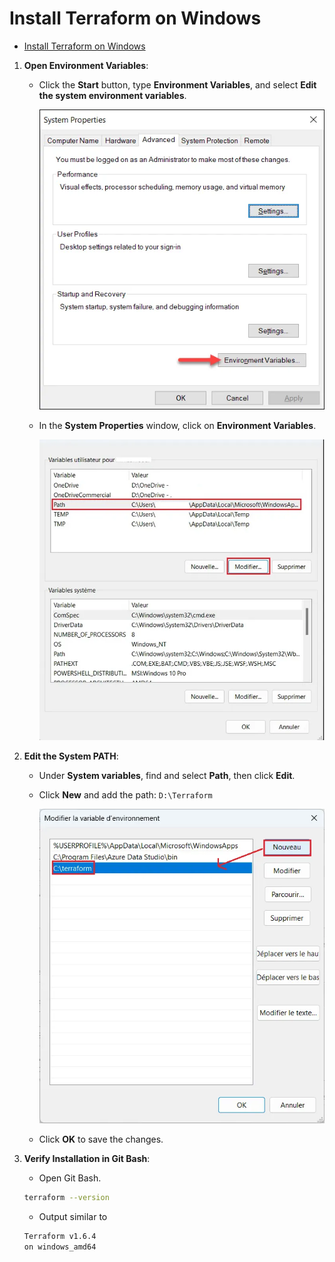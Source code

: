 #  Install Terraform on Windows

- [Install Terraform on Windows](#install-terraform-on-windows)


1. **Open Environment Variables**:
    - Click the **Start** button, type **Environment Variables**, and select **Edit the system environment variables**.
 
        ![Edit the system environment variables](/images/env-var.webp)
 
    - In the **System Properties** window, click on **Environment Variables**.
 
        ![Environment Variables](/images/env-var-2.webp)
       
2. **Edit the System PATH**:
 
    - Under **System variables**, find and select **Path**, then click **Edit**.
 

    - Click **New** and add the path: `D:\Terraform`
 
 
        ![Environment Variables](/images/env-var-3.webp)
 
    - Click **OK** to save the changes.
 
 
3. **Verify Installation in Git Bash**:
 
    - Open Git Bash.
    ```bash
    terraform --version
    ```
    - Output similar to    
    ```bash
    Terraform v1.6.4
    on windows_amd64
    ```